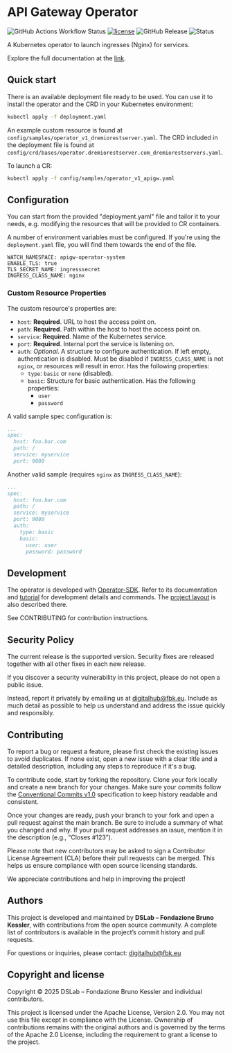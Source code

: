 # API Gateway Operator


![GitHub Actions Workflow Status](https://img.shields.io/github/actions/workflow/status/tn-aixpa/apigw-operator/release.yaml?event=release) [![license](https://img.shields.io/badge/license-Apache%202.0-blue)](https://github.com/tn-aixpa/apigw-operator/LICENSE) ![GitHub Release](https://img.shields.io/github/v/release/tn-aixpa/apigw-operator)
![Status](https://img.shields.io/badge/status-stable-gold)


A Kubernetes operator to launch ingresses (Nginx) for services.

Explore the full documentation at the [link](https://scc-digitalhub.github.io/docs/).

## Quick start

There is an available deployment file ready to be used. You can use it to install the operator and the CRD in your Kubernetes environment:

```sh
kubectl apply -f deployment.yaml
```

An example custom resource is found at `config/samples/operator_v1_dremiorestserver.yaml`. The CRD included in the deployment file is found at `config/crd/bases/operator.dremiorestserver.com_dremiorestservers.yaml`.

To launch a CR:

```sh
kubectl apply -f config/samples/operator_v1_apigw.yaml
```

## Configuration

You can start from the provided "deployment.yaml" file and tailor it to your needs, e.g. modifying the resources that will be provided to CR containers.

A number of environment variables must be configured. If you're using the `deployment.yaml` file, you will find them towards the end of the file.
```
WATCH_NAMESPACE: apigw-operator-system
ENABLE_TLS: true
TLS_SECRET_NAME: ingresssecret
INGRESS_CLASS_NAME: nginx
```

### Custom Resource Properties

The custom resource's properties are:

- `host`: **Required**. URL to host the access point on.
- `path`: **Required**. Path within the host to host the access point on.
- `service`: **Required**. Name of the Kubernetes service.
- `port`: **Required**. Internal port the service is listening on.
- `auth`: *Optional*. A structure to configure authentication. If left empty, authentication is disabled. Must be disabled if `INGRESS_CLASS_NAME` is not `nginx`, or resources will result in error. Has the following properties:
  - `type`: `basic` or `none` (disabled). 
  - `basic`: Structure for basic authentication. Has the following properties:
    - `user`
    - `password`

A valid sample spec configuration is:
``` yaml
...
spec:
  host: foo.bar.com
  path: /
  service: myservice
  port: 9080
```

Another valid sample (requires `nginx` as `INGRESS_CLASS_NAME`):
``` yaml
...
spec:
  host: foo.bar.com
  path: /
  service: myservice
  port: 9080
  auth:
    type: basic
    basic:
      user: user
      password: password
```

## Development

The operator is developed with [Operator-SDK](https://sdk.operatorframework.io). Refer to its documentation and [tutorial](https://sdk.operatorframework.io/docs/building-operators/golang/tutorial/) for development details and commands. The [project layout](https://sdk.operatorframework.io/docs/overview/project-layout/) is also described there.

See CONTRIBUTING for contribution instructions.

## Security Policy

The current release is the supported version. Security fixes are released together with all other fixes in each new release.

If you discover a security vulnerability in this project, please do not open a public issue.

Instead, report it privately by emailing us at digitalhub@fbk.eu. Include as much detail as possible to help us understand and address the issue quickly and responsibly.

## Contributing

To report a bug or request a feature, please first check the existing issues to avoid duplicates. If none exist, open a new issue with a clear title and a detailed description, including any steps to reproduce if it's a bug.

To contribute code, start by forking the repository. Clone your fork locally and create a new branch for your changes. Make sure your commits follow the [Conventional Commits v1.0](https://www.conventionalcommits.org/en/v1.0.0/) specification to keep history readable and consistent.

Once your changes are ready, push your branch to your fork and open a pull request against the main branch. Be sure to include a summary of what you changed and why. If your pull request addresses an issue, mention it in the description (e.g., “Closes #123”).

Please note that new contributors may be asked to sign a Contributor License Agreement (CLA) before their pull requests can be merged. This helps us ensure compliance with open source licensing standards.

We appreciate contributions and help in improving the project!

## Authors

This project is developed and maintained by **DSLab – Fondazione Bruno Kessler**, with contributions from the open source community. A complete list of contributors is available in the project’s commit history and pull requests.

For questions or inquiries, please contact: [digitalhub@fbk.eu](mailto:digitalhub@fbk.eu)

## Copyright and license

Copyright © 2025 DSLab – Fondazione Bruno Kessler and individual contributors.

This project is licensed under the Apache License, Version 2.0.
You may not use this file except in compliance with the License. Ownership of contributions remains with the original authors and is governed by the terms of the Apache 2.0 License, including the requirement to grant a license to the project.
